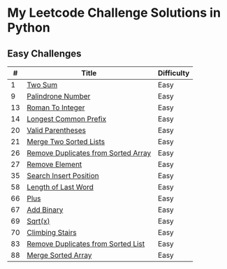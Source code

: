 # My Leetcode Challenge Solutions in Python

## Easy Challenges

| #       |               Title                                                  | Difficulty |
| ------- | ------------------------------------------------------------------   | :-------   |
| 1       |  [Two Sum](https://leetcode.com/problems/two-sum/)                                                         |  Easy      |
| 9       |  [Palindrone Number](https://leetcode.com/problems/palindrone-number/)                                               |  Easy      | 
| 13      |  [Roman To Integer]()                                                |  Easy      | 
| 14      |  [Longest Common Prefix]()                                           |  Easy      | 
| 20      |  [Valid Parentheses]()                                               |  Easy      | 
| 21      |  [Merge Two Sorted Lists]()                                          |  Easy      | 
| 26      |  [Remove Duplicates from Sorted Array]()                             |  Easy      | 
| 27      |  [Remove Element]()                                                  |  Easy      | 
| 35      |  [Search Insert Position]()                                          |  Easy      | 
| 58      |  [Length of Last Word](https://leetcode.com/problems/length-of-last-word/)                                             |  Easy      | 
| 66      |  [Plus](https://leetcode.com/problems/plus-one/)                                                                       |  Easy      | 
| 67     |  [Add Binary](https://leetcode.com/problems/add-binary/)                                                                       |  Easy      | 
| 69     |  [Sqrt(x)](https://leetcode.com/problems/sqrtx/)                                                                       |  Easy      | 
| 70   |  [Climbing Stairs](https://leetcode.com/problems/climbing-stairs/)                                                                       |  Easy      | 
| 83   |  [Remove Duplicates from Sorted List](https://leetcode.com/problems/remove-duplicates-from-sorted-list/)                                                                       |  Easy      | 
| 88   |  [Merge Sorted Array](https://leetcode.com/problems/merge-sorted-array/)                                                                       |  Easy      | 

 

